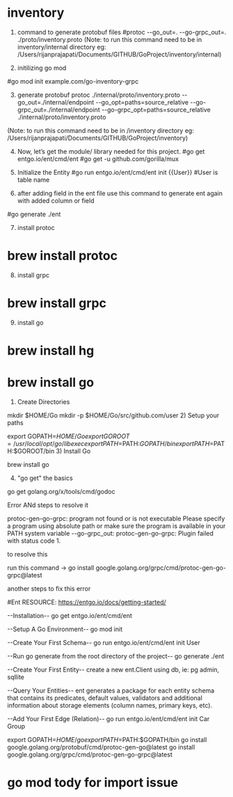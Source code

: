 # inventory

1. command to generate protobuf files
#protoc --go_out=. --go-grpc_out=. ./proto/inventory.proto
(Note: to run this command need to be in inventory/internal directory eg: /Users/rijanprajapati/Documents/GITHUB/GoProject/inventory/internal)

 2. initilizing go mod

 #go mod init example.com/go-inventory-grpc

 3. generate protobuf
protoc ./internal/proto/inventory.proto --go_out=./internal/endpoint --go_opt=paths=source_relative --go-grpc_out=./internal/endpoint --go-grpc_opt=paths=source_relative ./internal/proto/inventory.proto

(Note: to run this command need to be in /inventory directory eg: /Users/rijanprajapati/Documents/GITHUB/GoProject/inventory)

 4. Now, let’s get the module/ library needed for this project.
#go get entgo.io/ent/cmd/ent
#go get -u github.com/gorilla/mux

5. Initialize the Entity
#go run entgo.io/ent/cmd/ent init {{User}}
#User is table name

6. after adding field in the ent file use this command to generate ent again with added column or field

#go generate ./ent

7. install protoc 

# brew install protoc

8. install grpc

# brew install grpc
9. install go 

# brew install hg
# brew install go

1) Create Directories

mkdir $HOME/Go
mkdir -p $HOME/Go/src/github.com/user
2) Setup your paths

export GOPATH=$HOME/Go
export GOROOT=/usr/local/opt/go/libexec
export PATH=$PATH:$GOPATH/bin
export PATH=$PATH:$GOROOT/bin
3) Install Go

brew install go

4) "go get" the basics

go get golang.org/x/tools/cmd/godoc




Error ANd steps to resolve it 

protoc-gen-go-grpc: program not found or is not executable
Please specify a program using absolute path or make sure the program is available in your PATH system variable
--go-grpc_out: protoc-gen-go-grpc: Plugin failed with status code 1.

to resolve this 

run this command -> go install google.golang.org/grpc/cmd/protoc-gen-go-grpc@latest

another steps to fix this error 






#Ent
RESOURCE: https://entgo.io/docs/getting-started/


--Installation--
go get entgo.io/ent/cmd/ent

--Setup A Go Environment--
go mod init <project>

--Create Your First Schema--
go run entgo.io/ent/cmd/ent init User

--Run go generate from the root directory of the project--
go generate ./ent

--Create Your First Entity--
create a new ent.Client using db, ie: pg admin, sqllite

--Query Your Entities--
ent generates a package for each entity schema that contains its
 predicates, default values, validators and additional information 
 about storage elements (column names, primary keys, etc).

--Add Your First Edge (Relation)--
go run entgo.io/ent/cmd/ent init Car Group


 export GOPATH=$HOME/go
  export PATH=$PATH:$GOPATH/bin
  go install google.golang.org/protobuf/cmd/protoc-gen-go@latest
  go install google.golang.org/grpc/cmd/protoc-gen-go-grpc@latest


  # go mod tody for import issue